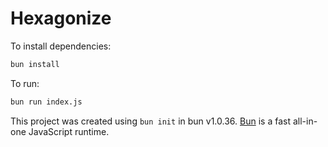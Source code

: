 # Hexagonize

To install dependencies:

```bash
bun install
```

To run:

```bash
bun run index.js
```

This project was created using `bun init` in bun v1.0.36. [Bun](https://bun.sh) is a fast all-in-one JavaScript runtime.

